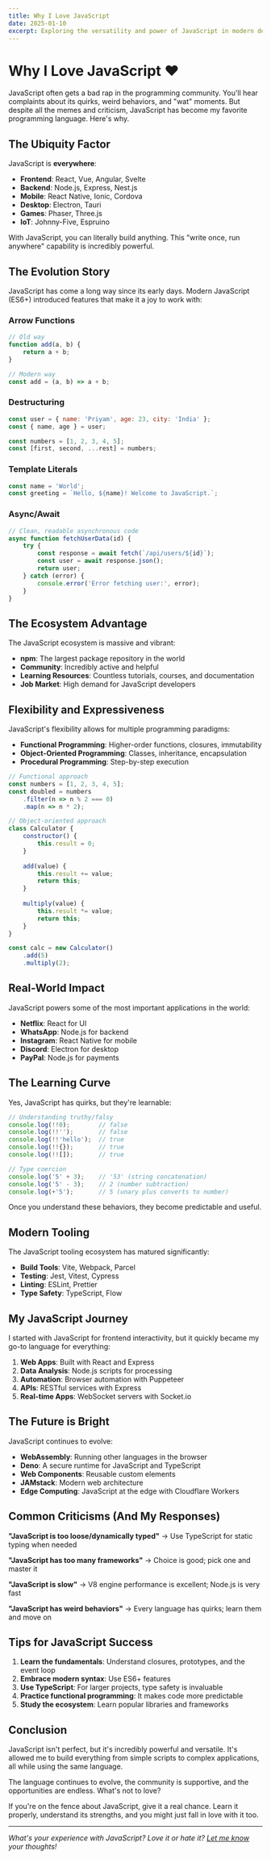 ```yaml
---
title: Why I Love JavaScript
date: 2025-01-10
excerpt: Exploring the versatility and power of JavaScript in modern development
---
```


# Why I Love JavaScript ❤️

JavaScript often gets a bad rap in the programming community. You'll hear complaints about its quirks, weird behaviors, and "wat" moments. But despite all the memes and criticism, JavaScript has become my favorite programming language. Here's why.

## The Ubiquity Factor

JavaScript is **everywhere**:
- **Frontend**: React, Vue, Angular, Svelte
- **Backend**: Node.js, Express, Nest.js
- **Mobile**: React Native, Ionic, Cordova
- **Desktop**: Electron, Tauri
- **Games**: Phaser, Three.js
- **IoT**: Johnny-Five, Espruino

With JavaScript, you can literally build anything. This "write once, run anywhere" capability is incredibly powerful.

## The Evolution Story

JavaScript has come a long way since its early days. Modern JavaScript (ES6+) introduced features that make it a joy to work with:

### Arrow Functions
```javascript
// Old way
function add(a, b) {
    return a + b;
}

// Modern way
const add = (a, b) => a + b;
```

### Destructuring
```javascript
const user = { name: 'Priyam', age: 23, city: 'India' };
const { name, age } = user;

const numbers = [1, 2, 3, 4, 5];
const [first, second, ...rest] = numbers;
```

### Template Literals
```javascript
const name = 'World';
const greeting = `Hello, ${name}! Welcome to JavaScript.`;
```

### Async/Await
```javascript
// Clean, readable asynchronous code
async function fetchUserData(id) {
    try {
        const response = await fetch(`/api/users/${id}`);
        const user = await response.json();
        return user;
    } catch (error) {
        console.error('Error fetching user:', error);
    }
}
```

## The Ecosystem Advantage

The JavaScript ecosystem is massive and vibrant:
- **npm**: The largest package repository in the world
- **Community**: Incredibly active and helpful
- **Learning Resources**: Countless tutorials, courses, and documentation
- **Job Market**: High demand for JavaScript developers

## Flexibility and Expressiveness

JavaScript's flexibility allows for multiple programming paradigms:
- **Functional Programming**: Higher-order functions, closures, immutability
- **Object-Oriented Programming**: Classes, inheritance, encapsulation
- **Procedural Programming**: Step-by-step execution

```javascript
// Functional approach
const numbers = [1, 2, 3, 4, 5];
const doubled = numbers
    .filter(n => n % 2 === 0)
    .map(n => n * 2);

// Object-oriented approach
class Calculator {
    constructor() {
        this.result = 0;
    }
    
    add(value) {
        this.result += value;
        return this;
    }
    
    multiply(value) {
        this.result *= value;
        return this;
    }
}

const calc = new Calculator()
    .add(5)
    .multiply(2);
```

## Real-World Impact

JavaScript powers some of the most important applications in the world:
- **Netflix**: React for UI
- **WhatsApp**: Node.js for backend
- **Instagram**: React Native for mobile
- **Discord**: Electron for desktop
- **PayPal**: Node.js for payments

## The Learning Curve

Yes, JavaScript has quirks, but they're learnable:

```javascript
// Understanding truthy/falsy
console.log(!!0);        // false
console.log(!!'');       // false
console.log(!!'hello');  // true
console.log(!!{});       // true
console.log(!![]);       // true

// Type coercion
console.log('5' + 3);    // '53' (string concatenation)
console.log('5' - 3);    // 2 (number subtraction)
console.log(+'5');       // 5 (unary plus converts to number)
```

Once you understand these behaviors, they become predictable and useful.

## Modern Tooling

The JavaScript tooling ecosystem has matured significantly:
- **Build Tools**: Vite, Webpack, Parcel
- **Testing**: Jest, Vitest, Cypress
- **Linting**: ESLint, Prettier
- **Type Safety**: TypeScript, Flow

## My JavaScript Journey

I started with JavaScript for frontend interactivity, but it quickly became my go-to language for everything:

1. **Web Apps**: Built with React and Express
2. **Data Analysis**: Node.js scripts for processing
3. **Automation**: Browser automation with Puppeteer
4. **APIs**: RESTful services with Express
5. **Real-time Apps**: WebSocket servers with Socket.io

## The Future is Bright

JavaScript continues to evolve:
- **WebAssembly**: Running other languages in the browser
- **Deno**: A secure runtime for JavaScript and TypeScript
- **Web Components**: Reusable custom elements
- **JAMstack**: Modern web architecture
- **Edge Computing**: JavaScript at the edge with Cloudflare Workers

## Common Criticisms (And My Responses)

**"JavaScript is too loose/dynamically typed"**
→ Use TypeScript for static typing when needed

**"JavaScript has too many frameworks"**
→ Choice is good; pick one and master it

**"JavaScript is slow"**
→ V8 engine performance is excellent; Node.js is very fast

**"JavaScript has weird behaviors"**
→ Every language has quirks; learn them and move on

## Tips for JavaScript Success

1. **Learn the fundamentals**: Understand closures, prototypes, and the event loop
2. **Embrace modern syntax**: Use ES6+ features
3. **Use TypeScript**: For larger projects, type safety is invaluable
4. **Practice functional programming**: It makes code more predictable
5. **Study the ecosystem**: Learn popular libraries and frameworks

## Conclusion

JavaScript isn't perfect, but it's incredibly powerful and versatile. It's allowed me to build everything from simple scripts to complex applications, all while using the same language.

The language continues to evolve, the community is supportive, and the opportunities are endless. What's not to love?

If you're on the fence about JavaScript, give it a real chance. Learn it properly, understand its strengths, and you might just fall in love with it too.

---

*What's your experience with JavaScript? Love it or hate it? [Let me know](../contact.html) your thoughts!*

